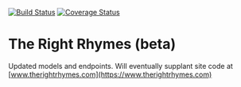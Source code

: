 [![Build Status](https://travis-ci.org/mattkohl/the_right_rhymes_beta.svg?branch=master)](https://travis-ci.org/mattkohl/the_right_rhymes_beta) [![Coverage Status](https://coveralls.io/repos/github/mattkohl/the_right_rhymes_beta/badge.svg?branch=master)](https://coveralls.io/github/mattkohl/the_right_rhymes_beta?branch=master)

# The Right Rhymes (beta)

Updated models and endpoints. Will eventually supplant site code at [www.therightrhymes.com](https://www.therightrhymes.com)